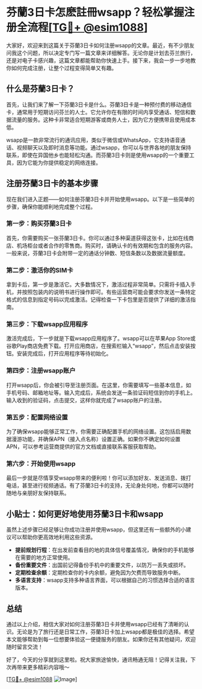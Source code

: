 # 芬蘭3日卡怎麽註冊wsapp？轻松掌握注册全流程[[TG💪+ @esim1088](https://t.me/s/esim1088)]

大家好，欢迎来到这篇关于芬蘭3日卡如何注册wsapp的文章。最近，有不少朋友问我这个问题，所以决定专门写一篇文章来详细解答。无论你是计划去芬兰旅行，还是对电子卡感兴趣，这篇文章都能帮助你快速上手。接下来，我会一步一步地教你如何完成注册，让整个过程变得简单又有趣。

## 什么是芬蘭3日卡？

首先，让我们来了解一下芬蘭3日卡是什么。芬蘭3日卡是一种预付费的移动通信卡，通常用于短期访问芬兰的人士。它允许你在有限的时间内享受通话、短信和数据流量的服务。这种卡非常适合短期游客或商务人士，因为它方便携带且使用成本低。

wsapp是一款非常流行的通讯应用，类似于微信或WhatsApp，它支持语音通话、视频聊天以及即时消息等功能。通过wsapp，你可以与世界各地的朋友保持联系，即使在异国他乡也能轻松沟通。而芬蘭3日卡则是使用wsapp的一个重要工具，因为它能为你提供稳定的网络连接。

## 注册芬蘭3日卡的基本步骤

现在我们进入正题——如何注册芬蘭3日卡并开始使用wsapp。以下是一些简单的步骤，确保你能顺利地完成整个过程。

### 第一步：购买芬蘭3日卡

首先，你需要购买一张芬蘭3日卡。你可以通过多种渠道获得这张卡，比如在线商店、机场柜台或者合作的零售商。购买时，请确认卡的有效期和包含的服务内容。一般来说，芬蘭3日卡会附带一定的通话分钟数、短信条数以及数据流量额度。

### 第二步：激活你的SIM卡

拿到卡后，第一步是激活它。大多数情况下，激活过程非常简单。只需将卡插入手机，并按照包装内的说明书进行操作即可。有些运营商可能会要求你发送一条特定格式的信息到指定号码以完成激活。记得检查一下卡包里是否提供了详细的激活指南。

### 第三步：下载wsapp应用程序

激活完成后，下一步就是下载wsapp应用程序了。wsapp可以在苹果App Store或谷歌Play商店免费下载。打开应用商店，在搜索栏输入“wsapp”，然后点击安装按钮。安装完成后，打开应用程序等待初始化。

### 第四步：注册wsapp账户

打开wsapp后，你会被引导至注册页面。在这里，你需要填写一些基本信息，如手机号码、邮箱地址等。输入完成后，系统会发送一条验证码短信到你的手机上。输入收到的验证码，点击提交，这样你就完成了wsapp账户的注册。

### 第五步：配置网络设置

为了确保wsapp能够正常工作，你需要正确配置手机的网络设置。这包括启用数据漫游功能，并确保APN（接入点名称）设置正确。如果你不确定如何设置APN，可以参考运营商提供的官方文档或直接联系客服获取帮助。

### 第六步：开始使用wsapp

最后一步就是尽情享受wsapp带来的便利啦！你可以添加好友、发送消息、拨打电话，甚至进行视频通话。有了芬蘭3日卡的支持，无论身处何地，你都可以随时随地与亲朋好友保持联系。

## 小贴士：如何更好地使用芬蘭3日卡和wsapp

虽然上述步骤已经足够让你成功注册并使用wsapp，但这里还有一些额外的小建议可以帮助你更高效地利用这些资源。

- **提前规划行程**：在出发前查看目的地的具体信号覆盖情况，确保你的手机能够在需要的地方正常使用。
- **备份重要文件**：出国前记得备份手机中的重要文件，以防万一丢失或损坏。
- **定期检查余额**：定期检查你的卡内余额，避免因为欠费而导致服务中断。
- **多语言支持**：wsapp支持多种语言界面，可以根据自己的习惯选择合适的语言版本。

## 总结

通过以上介绍，相信大家对如何注册芬蘭3日卡并使用wsapp已经有了清晰的认识。无论是为了旅行还是日常工作，芬蘭3日卡加上wsapp都是极佳的选择。希望本文能够帮助到每一位想要体验这一便捷服务的朋友。如果你还有其他疑问，欢迎随时留言交流！

好了，今天的分享就到这里啦。祝大家旅途愉快，通讯畅通无阻！记得关注我，下次再带来更多精彩内容哦～

[[TG💪+ @esim1088](https://t.me/s/esim1088) ![Image](https://i.postimg.cc/4NQfJmqS/Snipaste-2025-05-13-00-14-12.png)]